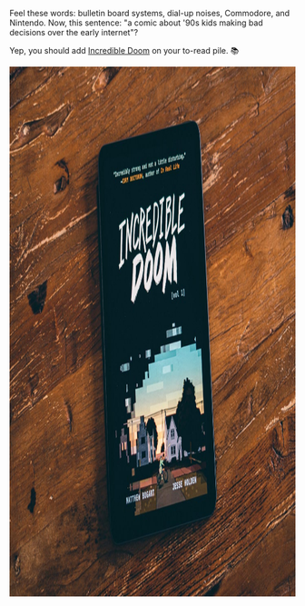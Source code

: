 ---
---

Feel these words: bulletin board systems, dial-up noises, Commodore, and Nintendo. Now, this sentence: "a comic about '90s kids making bad decisions over the early internet"?

Yep, you should add [Incredible Doom](https://www.incredibledoom.com) on your to-read pile. 📚

<img src="/images/incredible-doom.jpg" alt="A comic book cover. A biking paperboy hurls a newspaper toward a house. The illustration is mixed up with graphic ASCII symbols resulting in a digital look." width="1400" height="933" />
